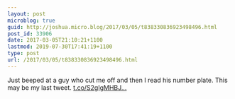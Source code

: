```yaml
---
layout: post
microblog: true
guid: http://joshua.micro.blog/2017/03/05/t838330836923498496.html
post_id: 33906
date: 2017-03-05T21:10:21+1100
lastmod: 2019-07-30T17:41:19+1100
type: post
url: /2017/03/05/t838330836923498496.html
---
```

Just beeped at a guy who cut me off and then I read his number plate. This may be my last tweet. [t.co/S2gIgMHBJ...](https://t.co/S2gIgMHBJ2)
